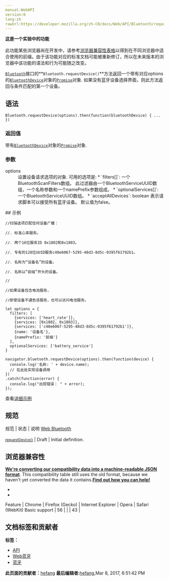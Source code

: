 ```yaml
---
manual:WebAPI
version:0
lang:zh
rawUrl:https://developer.mozilla.org/zh-CN/docs/Web/API/Bluetooth/requestDevice
---
```






**这是一个实验中的功能**<br></br>此功能某些浏览器尚在开发中，请参考[浏览器兼容性表格](%23322 "")以得到在不同浏览器中适合使用的前缀。由于该功能对应的标准文档可能被重新修订，所以在未来版本的浏览器中该功能的语法和行为可能随之改变。




[`Bluetooth`](%2566 "Web Bluetooth API 的Bluetooth接口返回指代BluetoothDevice带有指定选项的对象的Promise。")接口的**`Bluetooth.requestDevice()`**方法返回一个带有对应options的[`BluetoothDevice`](%4185 "此页面仍未被本地化, 期待您的翻译!")对象的[`Promise`](%4107 "Promise 对象用于表示一个异步操作的最终状态（完成或失败），以及其返回的值。")对象. 如果没有蓝牙设备选择界面，则此方法返回与条件匹配的第一个设备。


## 语法<a name="语法"></a>

```
Bluetooth.requestDevice(options).then(function(bluetoothDevice) { ... })
```

### 返回值<a name="返回值"></a>


带有[`BluetoothDevice`](%4185 "此页面仍未被本地化, 期待您的翻译!")对象的[`Promise`](%4107 "Promise 对象用于表示一个异步操作的最终状态（完成或失败），以及其返回的值。")对象.


### 参数<a name="参数"></a>
<dl><dt id=''>options</dt><dd>设置设备请求选项的对象. 可用的选项是:
* `filters[]`: 一个BluetoothScanFilters数组。 此过滤器由一个BluetoothServiceUUID数组，一个名称参数和一个namePrefix参数组成。
* `optionalServices[]`: 一个BluetoothServiceUUID数组。
* `acceptAllDevices`: boolean 表示请求脚本可以接受所有蓝牙设备。 默认值为false。
</dd></dl>
## 示例<a name="示例"></a>

```
//扫描选项匹配任何设备广播：

//. 标准心率服务。

//. 两个16位服务ID 0x1802和0x1803。

//. 专有的128位UUID服务c48e6067-5295-48d3-8d5c-0395f61792b1。

//. 名称为“设备名”的设备。

//. 名称以“前缀”开头的设备。

//

//如果设备包含电池服务，

//即使设备不通告该服务，也可以访问电池服务。

let options = {
  filters: [
    {services: ['heart_rate']},
    {services: [0x1802, 0x1803]},
    {services: ['c48e6067-5295-48d3-8d5c-0395f61792b1']},
    {name: '设备名'},
    {namePrefix: '前缀'}
  ],
  optionalServices: ['battery_service']
}

navigator.bluetooth.requestDevice(options).then(function(device) {
  console.log('名称: ' + device.name);
  // 在此处实现设备调用
})
.catch(function(error) {
  console.log("出现错误： " + error);
});
```


查看[详细示例](%23323 "")


## 规范<a name="规范"></a>
规范 | 状态 | 说明 
[Web Bluetooth<br></br><small>requestDevice()</small>](%23324 "") | Draft | Initial definition. 


## 浏览器兼容性<a name="浏览器兼容性"></a>


**[We&#39;re converting our compatibility data into a machine-readable JSON format](%3344 "")**. This compatibility table still uses the old format, because we haven&#39;t yet converted the data it contains.**[Find out how you can help!](%3392 "")**


* 
* 
Feature | Chrome | Firefox (Gecko) | Internet Explorer | Opera | Safari (WebKit) 
Basic support | 56 |  |  | 43 |  







## 文档标签和贡献者
**标签：**
* [API](%50 "")
* [Web蓝牙](%23325 "")
* [蓝牙](%4190 "")

**此页面的贡献者：**[hefang](%16326 "")
**最后编辑者:**[hefang](%16326 ""),<time>Mar 8, 2017, 6:51:42 PM</time>


